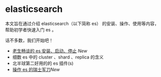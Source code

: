 elasticsearch
=============

本文旨在通过介绍 elasticsearch（以下简称 es） 的安装、操作、使用等内容，帮助初学者快速入门 es 。

话不多数，我们开始吧！

- [老生畅谈的 es 安装、启动、停止](https://www.evernote.com/shard/s138/sh/790128d2-ab7b-4dfa-8f83-d3eed8d3caca/94d52cbcfb17f27982e8ffb0e40d858c) *New*
- 细数 es 中的 cluster 、shard 、replica 的含义
- 北半球第二好用的的 es 插件(s)
- [操作 es 的瑞士军刀](https://www.evernote.com/shard/s138/sh/c534207d-ec7d-4b30-bc08-de6fa2a18739/44f9e833a682be23d2f791e2739828bf)*New*

